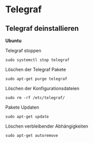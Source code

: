 # Telegraf

## Telegraf deinstallieren

**Ubuntu**

Telegraf stoppen

    sudo systemctl stop telegraf

Löschen der Telegraf Pakete

    sudo apt-get purge telegraf

Löschen der Konfigurationsdateien
    
    sudo rm -rf /etc/telegraf/

Pakete Updaten

    sudo apt-get update

Löschen verbleibender Abhängigkeiten

    sudo apt-get autoremove

